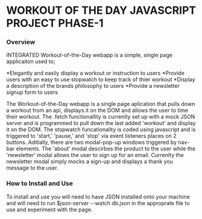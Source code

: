 # WORKOUT OF THE DAY JAVASCRIPT PROJECT PHASE-1

### Overview

INTEGRATED Workout-of-the-Day webapp is a simple, single page applicaiton used to;

*Elegantly and easily display a workout or instruction to users
*Provide users with an easy to use stopwatch to keep track of thier workout
*Display a description of the brands philosophy to users
*Provide a newsletter signup form to users

The Workout-of-the-Day webapp is a single page aplication that pulls down a workout from an api, displays it on the DOM and allows the user to time their workout. The .fetch functionallity is currenlty set up with a mock JSON server and is programmed to pull down the last added 'workout' and display it on the DOM. The stopwatch funcationality is coded using javascript and is triggered to 'start,' 'pause,' and 'stop' via event listeners places on 2 buttons. Aditially, there are two modal-pop-up windows triggered by nav-bar elements. The 'about' modal descirbes the product to the user while the 'newsletter' modal allows the user to sign up for an email. Currenlty the newsletter modal simply mocks a sign-up and displays a thank you message to the user. 

### How to Install and Use

To install and use you will need to have JSON installed onto your machine and will need to run $json-server --watch db.json in the approprate file to use and experiment with the page. 